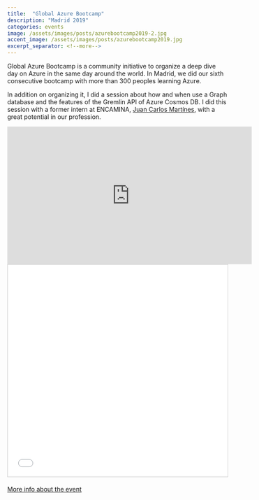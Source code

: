```yaml
---
title:  "Global Azure Bootcamp"
description: "Madrid 2019"
categories: events
image: /assets/images/posts/azurebootcamp2019-2.jpg
accent_image: /assets/images/posts/azurebootcamp2019.jpg
excerpt_separator: <!--more-->
---
```


Global Azure Bootcamp is a community initiative to organize a deep dive day on Azure in the same day around the world. In Madrid, we did our sixth consecutive bootcamp with more than 300 peoples learning Azure. 
<!--more-->

In addition on organizing it, I did a session about how and when use a Graph database and the features of the Gremlin API of Azure Cosmos DB. I did this session with a former intern at ENCAMINA, [Juan Carlos Martínes](https://twitter.com/jcmartinezg23), with a great potential in our profession. 

<iframe width="560" height="315" src="https://www.youtube.com/embed/FDzOYUkX5VU" frameborder="0" allow="accelerometer; autoplay; encrypted-media; gyroscope; picture-in-picture" allowfullscreen></iframe>

<iframe src="//www.slideshare.net/slideshow/embed_code/key/kANk9m3Uri5DFz" width="595" height="485" frameborder="0" marginwidth="0" marginheight="0" scrolling="no" style="border:1px solid #CCC; border-width:1px; margin-bottom:5px; max-width: 100%;" allowfullscreen> </iframe>

[More info about the event](http://azurebootcamp.es/)